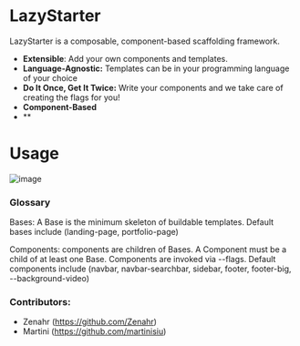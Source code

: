# LazyStarter
LazyStarter is a composable, component-based scaffolding framework.

- **Extensible**: Add your own components and templates.
- **Language-Agnostic:** Templates can be in your programming language of your choice
- **Do It Once, Get It Twice:** Write your components and we take care of creating the flags for you!
- **Component-Based**
- **

# Usage
![image](https://user-images.githubusercontent.com/47085752/82122836-39460480-9796-11ea-9d47-5b7fade345cf.png)

### Glossary

Bases: A Base is the minimum skeleton of buildable templates.
Default bases include (landing-page, portfolio-page)

Components: components are children of Bases. A Component must be a child of at least one Base.
Components are invoked via --flags.
Default components include (navbar, navbar-searchbar, sidebar, footer, footer-big, --background-video)


### Contributors: 
- Zenahr (https://github.com/Zenahr)
- Martini (https://github.com/martinisiu)

